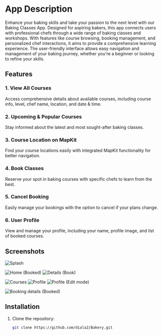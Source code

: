 
# App Description

Enhance your baking skills and take your passion to the next level with our Baking Classes App. Designed for aspiring bakers, this app connects users with professional chefs through a wide range of baking classes and workshops. With features like course browsing, booking management, and personalized chef interactions, it aims to provide a comprehensive learning experience. The user-friendly interface allows easy navigation and management of your baking journey, whether you're a beginner or looking to refine your skills.

## Features

### 1. View All Courses
Access comprehensive details about available courses, including course info, level, chef name, location, and date & time.

### 2. Upcoming & Popular Courses
Stay informed about the latest and most sought-after baking classes.

### 3. Course Location on MapKit
Find your course locations easily with integrated MapKit functionality for better navigation.

### 4. Book Classes
Reserve your spot in baking courses with specific chefs to learn from the best.

### 5. Cancel Booking
Easily manage your bookings with the option to cancel if your plans change.

### 6. User Profile
View and manage your profile, including your name, profile image, and list of booked courses.

## Screenshots
![Splash](https://github.com/user-attachments/assets/8b5be746-2e4f-4eac-b047-d94d4fb490ce)

![Home (Booked)](https://github.com/user-attachments/assets/6f293c1b-7716-472a-a8ac-eaf34fe74668)
![Details (Book)](https://github.com/user-attachments/assets/6a888892-1148-4725-96fa-8628ab0b04bd)

![Courses](https://github.com/user-attachments/assets/b8142630-d23b-44d2-938b-e33ffc9720b9)
![Profile](https://github.com/user-attachments/assets/d2484c53-675a-493b-a504-3ed530b2b66d)
![Profile (Edit mode)](https://github.com/user-attachments/assets/a619fc5e-438f-424e-874c-e89f21f6dd5f)

![Booking details (Booked)](https://github.com/user-attachments/assets/1595fbae-6306-474d-81ad-cc51edc5076e)

## Installation

1. Clone the repository:
   ```bash
   git clone https://github.com/diala2/Bakery.git
